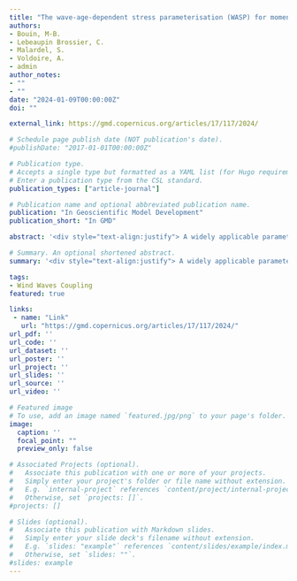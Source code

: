 ```yaml
---
title: "The wave-age-dependent stress parameterisation (WASP) for momentum and heat turbulent fluxes at sea in SURFEX v8.1"
authors:
- Bouin, M-B.
- Lebeaupin Brossier, C.
- Malardel, S.
- Voldoire, A.
- admin
author_notes:
- ""
- ""
date: "2024-01-09T00:00:00Z"
doi: ""

external_link: https://gmd.copernicus.org/articles/17/117/2024/

# Schedule page publish date (NOT publication's date).
#publishDate: "2017-01-01T00:00:00Z"

# Publication type.
# Accepts a single type but formatted as a YAML list (for Hugo requirements).
# Enter a publication type from the CSL standard.
publication_types: ["article-journal"]

# Publication name and optional abbreviated publication name.
publication: "In Geoscientific Model Development"
publication_short: "In GMD"

abstract: '<div style="text-align:justify"> A widely applicable parameterisation of turbulent heat and momentum fluxes at sea has been developed for the SURFEX v8.1 surface model. This wave-age-dependent stress parameterisation (WASP) combines a close fit to available in situ observations at sea up to wind speed of 60 m s−1 with the possibility of activating the impact of wave growth on the wind stress. It aims in particular at representing the effect of surface processes that depend on the surface wind according to the state of the art. It can be used with the different atmospheric models coupled with the surface model SURFEX, including the CNRM-CM climate model, the operational (numerical weather prediction) systems in use at Météo-France, and the research model Meso-NH. Designed to be used in coupled or forced mode with a wave model, it can also be used in an atmosphere-only configuration. It has been validated and tested in several case studies covering different surface conditions known to be sensitive to the representation of surface turbulent fluxes: (i) the impact of a sea surface temperature (SST) front on low-level flow by weak wind, (ii) the simulation of a Mediterranean heavy precipitating event where waves are known to influence the low-level wind and displace precipitation, (iii) several tropical cyclones, and (iv) a climate run over 35 years. It shows skills comparable to or better than the different parameterisations in use in SURFEX v8.1 so far. </div>'

# Summary. An optional shortened abstract.
summary: '<div style="text-align:justify"> A widely applicable parameterisation of turbulent heat and momentum fluxes at sea has been developed for the SURFEX v8.1 surface model. This wave-age-dependent stress parameterisation (WASP) combines a close fit to available in situ observations at sea up to wind speed of 60 m s−1 with the possibility of activating the impact of wave growth on the wind stress. It aims in particular at representing the effect of surface processes that depend on the surface wind according to the state of the art. It can be used with the different atmospheric models coupled with the surface model SURFEX, including the CNRM-CM climate model, the operational (numerical weather prediction) systems in use at Météo-France, and the research model Meso-NH. Designed to be used in coupled or forced mode with a wave model, it can also be used in an atmosphere-only configuration. It has been validated and tested in several case studies covering different surface conditions known to be sensitive to the representation of surface turbulent fluxes: (i) the impact of a sea surface temperature (SST) front on low-level flow by weak wind, (ii) the simulation of a Mediterranean heavy precipitating event where waves are known to influence the low-level wind and displace precipitation, (iii) several tropical cyclones, and (iv) a climate run over 35 years. It shows skills comparable to or better than the different parameterisations in use in SURFEX v8.1 so far. </div>'

tags:
- Wind Waves Coupling
featured: true

links:
 - name: "Link"
   url: "https://gmd.copernicus.org/articles/17/117/2024/"
url_pdf: ''
url_code: ''
url_dataset: ''
url_poster: ''
url_project: ''
url_slides: ''
url_source: ''
url_video: ''

# Featured image
# To use, add an image named `featured.jpg/png` to your page's folder. 
image:
  caption: ''
  focal_point: ""
  preview_only: false

# Associated Projects (optional).
#   Associate this publication with one or more of your projects.
#   Simply enter your project's folder or file name without extension.
#   E.g. `internal-project` references `content/project/internal-project/index.md`.
#   Otherwise, set `projects: []`.
#projects: []

# Slides (optional).
#   Associate this publication with Markdown slides.
#   Simply enter your slide deck's filename without extension.
#   E.g. `slides: "example"` references `content/slides/example/index.md`.
#   Otherwise, set `slides: ""`.
#slides: example
---
```


<!--
{{% callout note %}}
Click the *Cite* button above to demo the feature to enable visitors to import publication metadata into their reference management software.
{{% /callout %}}

{{% callout note %}}
Create your slides in Markdown - click the *Slides* button to check out the example.
{{% /callout %}}

Add the publication's **full text** or **supplementary notes** here. You can use rich formatting such as including [code, math, and images](https://docs.hugoblox.com/content/writing-markdown-latex/).
-->
